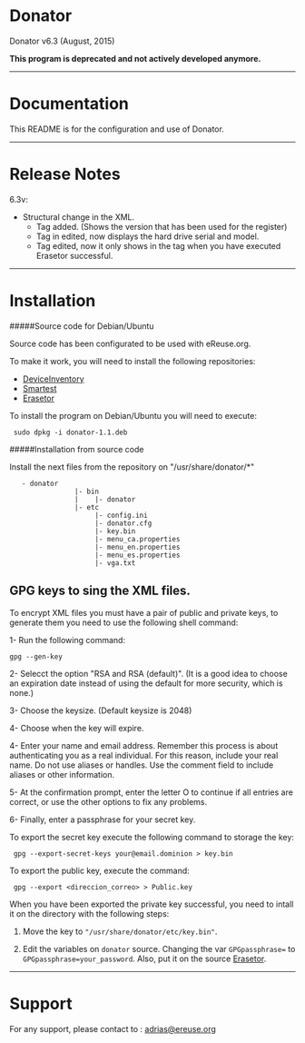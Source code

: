 # Donator

Donator v6.3  (August, 2015)

 **This program is deprecated and not actively developed anymore.**

______________________
Documentation
======================

 This README is for the configuration and use of Donator.

______________________
Release Notes
======================

 6.3v:
 * Structural change in the XML.
   * Tag <version> added. (Shows the version that has been used for the
   register)
   * Tag in <hdd> edited, now displays the hard drive serial and model.
   * Tag <erasetor> edited, now it only shows in the tag <hdd> when you
   have executed Erasetor successful.

_____________________
Installation
======================

 #####Source code for Debian/Ubuntu

 Source code has been configurated to be used with eReuse.org.
 
 To make it work, you will need to install the following repositories:
 
 * [DeviceInventory](https://github.com/eReuse/DeviceInventory)
 * [Smartest](https://github.com/eReuse/Smartest)
 * [Erasetor](https://github.com/eReuse/Erasetor)

 
 To install the program on Debian/Ubuntu you will need to execute:
````
 sudo dpkg -i donator-1.1.deb
````

  #####Installation from source code
 
 Install the next files from the repository on "/usr/share/donator/*"
````
   - donator
                |- bin
                |    |- donator
                |- etc
                     |- config.ini
                     |- donator.cfg
                     |- key.bin
                     |- menu_ca.properties
                     |- menu_en.properties
                     |- menu_es.properties
                     |- vga.txt
````

 GPG keys to sing the XML files.
 ------------------------
 To encrypt XML files you must have a pair of public and private keys,
 to generate them you need to use the following shell command:

 1- Run the following command:

	gpg --gen-key

 2- Selecct the option "RSA and RSA (default)". (It is a good idea to
 choose an expiration date instead of using the default for more
 security, which is none.)

 3- Choose the keysize. (Default keysize is 2048)

 4- Choose when the key will expire.

 4- Enter your name and email address. Remember this process is about
 authenticating you as a real individual. For this reason, include your
 real name. Do not use aliases or handles. Use the comment field to
 include aliases or other information.
 
 5- At the confirmation prompt, enter the letter O to continue if all
  entries are correct, or use the other options to fix any problems.
 
 6- Finally, enter a passphrase for your secret key. 
 
 To export the secret key execute the following command to storage
 the key:
````
 gpg --export-secret-keys your@email.dominion > key.bin
````
 To export the public key, execute the command:
````
 gpg --export <direccion_correo> > Public.key
````

 When you have been exported the private key successful, you need to 
 intall it on the directory with the following steps:
 
 1. Move the key to `"/usr/share/donator/etc/key.bin"`.
 
 2. Edit the variables on `donator` source. Changing the var 
 `GPGpassphrase=` to `GPGpassphrase=your_password`. Also, put it on the
 source [Erasetor](https://github.com/eReuse/Erasetor).
 

______________________
Support
======================

 For any support, please contact to : adrias@ereuse.org
